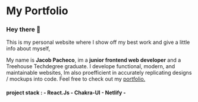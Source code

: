 # My Portfolio
### Hey there 👋
This is my personal website where I show off my best work and give a little info about myself,

My name is **Jacob Pacheco**, im a **junior frontend web developer** and a Treehouse Techdegree graduate. I develope functional, modern, and maintainable websites, Im also proefficient in accurately replicating designs / mockups into code. Feel free to check out my [portfolio.](https://jacob-pacheco-portfolio.netlify.app/)


#### project stack : - React.Js - Chakra-UI - Netlify -
